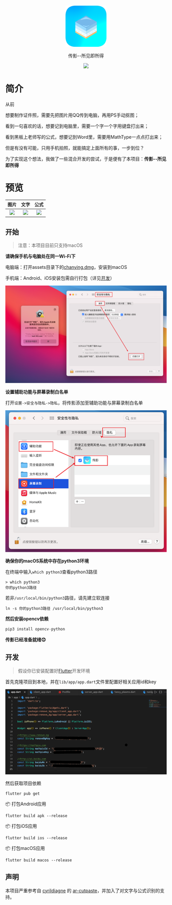 
<p align="center">
<img width="128" src="assets/screenshots/logo.png" >
</p>
<p align="center">
传影--所见即所得
<p>
<p align="center">
<img src="https://forthebadge.com/images/badges/built-with-love.svg">
<p>

# 简介 

从前

想要制作证件照，需要先把图片用QQ传到电脑，再用PS手动抠图；

看到一句喜欢的话，想要记到电脑里，需要一个字一个字用键盘打出来；

看到黑板上老师写的公式，想要记到Word里，需要用MathType一点点打出来；

但是有没有可能，只用手机拍照，就能搞定上面所有的事，一步到位？

为了实现这个想法，我做了一些混合开发的尝试，于是便有了本项目：**传影--所见即所得**

# 预览

| 图片  |  文字  |  公式 |
| :------------: | :------------: | :------------: |
| ![](assets/screenshots/image.gif)  |  ![](assets/screenshots/words.gif)  |  ![](assets/screenshots/latex.gif) |

## 开始

> 注意：本项目目前只支持macOS

**请确保手机与电脑处在同一Wi-Fi下**

电脑端：打开assets目录下的[chanying.dmg](https://wwa.lanzoui.com/iPqznqm2dkd)，安装到macOS

手机端：Android、iOS安装包需自行打包（详见[开发](#开发)）

![](assets/screenshots/open.png)

**设置辅助功能与屏幕录制白名单**

打开`设置->安全与隐私->隐私`，将传影添加至辅助功能与屏幕录制白名单

![](assets/screenshots/setting.png)

**确保你的macOS系统中存在python3环境**

在终端中输入`which python3`查看python3路径

```shell
> which python3
你的python3路径
```

若非`/usr/local/bin/python3`路径，请先建立软连接

`ln -s 你的python3路径 /usr/local/bin/python3`

**然后安装opencv依赖**

```python
pip3 install opencv-python
```

**传影已经准备就绪😊**

## 开发

> 假设你已安装配置好[Flutter](https://flutter.dev/docs/get-started/install)开发环境

首先克隆项目到本地，并在`lib/app/app.dart`文件里配置好相关应用id和key

![](assets/screenshots/key.png)

然后获取项目依赖

```shell
flutter pub get
```

📦 打包Android应用

```shell
flutter build apk --release
```

📦 打包iOS应用

```shell
flutter build ios --release
```

📦 打包macOS应用

```shell
flutter build macos --release
```

## 声明

本项目严重参考自 [cyrildiagne](https://github.com/cyrildiagne) 的 [ar-cutpaste](https://github.com/cyrildiagne/ar-cutpaste)，并加入了对文字与公式识别的支持。

